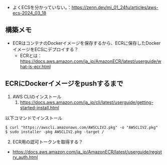 - よくECSを分かっていない。：https://zenn.dev/mi_01_24fu/articles/aws-ecs-2024_03_18

## 構築メモ
- ECRはコンテナのDockerイメージを保存するから、ECRに保存したDockerイメージをECSにデプロイする？
	- ECRとは：https://docs.aws.amazon.com/ja_jp/AmazonECR/latest/userguide/what-is-ecr.html

## ECRにDockerイメージをpushするまで
1. AWS CLIのインストール
	1. https://docs.aws.amazon.com/ja_jp/cli/latest/userguide/getting-started-install.html

以下コマンドでインストール
```
$ curl "https://awscli.amazonaws.com/AWSCLIV2.pkg" -o "AWSCLIV2.pkg"
$ sudo installer -pkg AWSCLIV2.pkg -target /
```

2. ECR用の認可トークンを取得する？
- https://docs.aws.amazon.com/ja_jp/AmazonECR/latest/userguide/registry_auth.html


